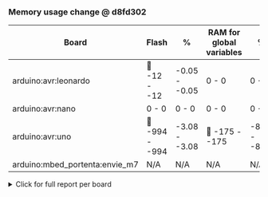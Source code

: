 <!-- 2bndy5/arduino-report-size-deltas -->
### Memory usage change @ d8fd302

| Board | Flash | % | RAM for global variables | % |
|---|---|---|---|---|
| arduino:avr:leonardo | :green_heart: -12 - -12 | -0.05 - -0.05 |  0 - 0 | 0 - 0 |
| arduino:avr:nano |  0 - 0 | 0 - 0 |  0 - 0 | 0 - 0 |
| arduino:avr:uno | :green_heart: -994 - -994 | -3.08 - -3.08 | :green_heart: -175 - -175 | -8.54 - -8.54 |
| arduino:mbed_portenta:envie_m7 | N/A | N/A | N/A | N/A |

<details><summary>Click for full report per board</summary>

### `arduino:avr:leonardo`

| Sketch | Flash | % | RAM for global variables | % |
|---|---|---|---|---|
| examples/Bar | N/A | N/A | N/A | N/A |
| examples/Foo | -12 | -0.05 | 0 | 0 |

### `arduino:avr:nano`

| Sketch | Flash | % | RAM for global variables | % |
|---|---|---|---|---|
| examples/helloworld_rx | 0 | 0 | 0 | 0 |
| examples/helloworld_rx_advanced | 0 | 0 | 0 | 0 |
| examples/helloworld_tx_advanced | 0 | 0 | 0 | 0 |
| examples/helloworld_tx | 0 | 0 | 0 | 0 |
| examples/Network_Priority_RX | 0 | 0 | 0 | 0 |
| examples/Network_Priority_TX | 0 | 0 | 0 | 0 |

### `arduino:avr:uno`

| Sketch | Flash | % | RAM for global variables | % |
|---|---|---|---|---|
| examples/Bar | N/A | N/A | N/A | N/A |
| examples/Foo | -994 | -3.08 | -175 | -8.54 |

### `arduino:mbed_portenta:envie_m7`

| Sketch | Flash | % | RAM for global variables | % |
|---|---|---|---|---|
| examples/Bar | N/A | N/A | N/A | N/A |
| examples/Foo | N/A | N/A | N/A | N/A |

</details>
